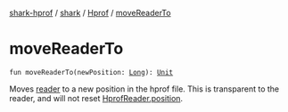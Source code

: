 [shark-hprof](../../index.md) / [shark](../index.md) / [Hprof](index.md) / [moveReaderTo](./move-reader-to.md)

# moveReaderTo

`fun moveReaderTo(newPosition: `[`Long`](https://kotlinlang.org/api/latest/jvm/stdlib/kotlin/-long/index.html)`): `[`Unit`](https://kotlinlang.org/api/latest/jvm/stdlib/kotlin/-unit/index.html)

Moves [reader](https://kotlinlang.org/api/latest/jvm/stdlib/kotlin.io/java.io.-file/reader.html) to a new position in the hprof file. This is transparent to the reader, and
will not reset [HprofReader.position](../-hprof-reader/position.md).

